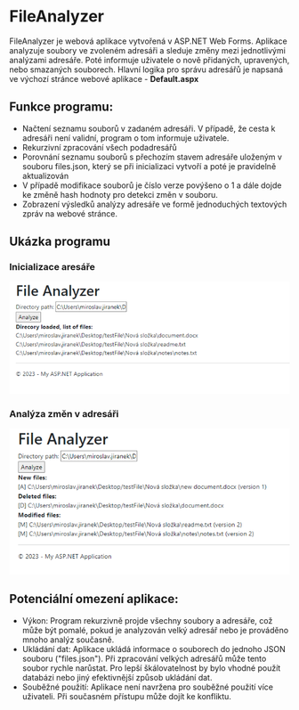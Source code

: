 # FileAnalyzer

FileAnalyzer je webová aplikace vytvořená v ASP.NET Web Forms. Aplikace analyzuje soubory ve zvoleném adresáři a sleduje změny mezi jednotlivými analýzami adresáře. Poté informuje uživatele o nově přidaných, upravených, nebo smazaných souborech. Hlavní logika pro správu adresářů je napsaná ve výchozí stránce webové aplikace - **Default.aspx**

## Funkce programu:

* Načtení seznamu souborů v zadaném adresáři. V případě, že cesta k adresáři není validní, program o tom informuje uživatele.
* Rekurzivní zpracování všech podadresářů
* Porovnání seznamu souborů s přechozím stavem adresáře uloženým v souboru files.json, který se při inicializaci vytvoří a poté je pravidelně aktualizován
* V případě modifikace souborů je číslo verze povýšeno o 1 a dále dojde ke změně hash hodnoty pro detekci změn v souboru.
* Zobrazení výsledků analýzy adresáře ve formě jednoduchých textových zpráv na webové stránce.

## Ukázka programu

### Inicializace aresáře
![Inicializace adresáře](./FileAnalyzer/README/init.PNG)

### Analýza změn v adresáři
![Analýza změn](./FileAnalyzer/README/runtime.PNG)

## Potenciální omezení aplikace:

* Výkon: Program rekurzivně projde všechny soubory a adresáře, což může být pomalé, pokud je analyzován velký adresář nebo je prováděno mnoho analýz současně.
* Ukládání dat: Aplikace ukládá informace o souborech do jednoho JSON souboru ("files.json"). Při zpracování velkých adresářů může tento soubor rychle narůstat. Pro lepší škálovatelnost by bylo vhodné použít databázi nebo jiný efektivnější způsob ukládání dat.
* Souběžné použití: Aplikace není navržena pro souběžné použití více uživateli. Při současném přístupu může dojít ke konfliktu.
